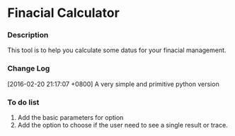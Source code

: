 # Finacial Calculator

### Description
This tool is to help you calculate some datus for your finacial management.

### Change Log
[2016-02-20 21:17:07 +0800]
A very simple and primitive python version

### To do list
1. Add the basic parameters for option
2. Add the option to choose if the user need to see a single result or trace.
